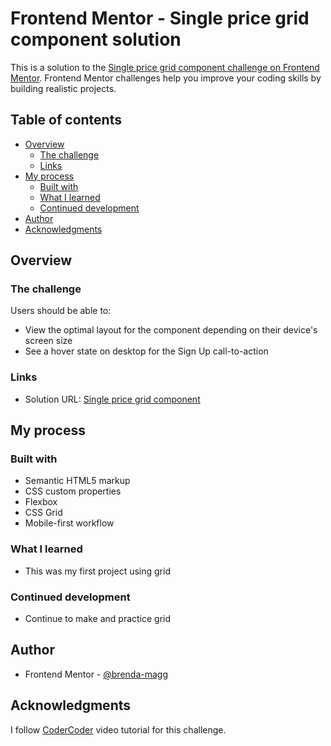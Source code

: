 # Frontend Mentor - Single price grid component solution

This is a solution to the [Single price grid component challenge on Frontend Mentor](https://www.frontendmentor.io/challenges/single-price-grid-component-5ce41129d0ff452fec5abbbc). Frontend Mentor challenges help you improve your coding skills by building realistic projects. 

## Table of contents

- [Overview](#overview)
  - [The challenge](#the-challenge)
  - [Links](#links)
- [My process](#my-process)
  - [Built with](#built-with)
  - [What I learned](#what-i-learned)
  - [Continued development](#continued-development)
- [Author](#author)
- [Acknowledgments](#acknowledgments)

## Overview

### The challenge

Users should be able to:

- View the optimal layout for the component depending on their device's screen size
- See a hover state on desktop for the Sign Up call-to-action

### Links

- Solution URL: [Single price grid component](https://brenda-magg.github.io/simple-price-grid/)

## My process

### Built with

- Semantic HTML5 markup
- CSS custom properties
- Flexbox
- CSS Grid
- Mobile-first workflow

### What I learned

- This was my first project using grid 

### Continued development

- Continue to make and practice grid

## Author

- Frontend Mentor - [@brenda-magg](https://www.frontendmentor.io/profile/brenda-magg)

## Acknowledgments

I follow [CoderCoder](https://www.youtube.com/watch?v=DGYMErzcflw&t=2573s) video tutorial for this challenge.

